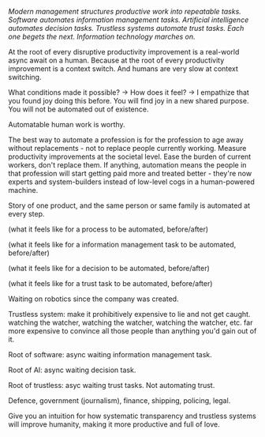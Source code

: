 *Modern management structures productive work into repeatable tasks. Software automates information management tasks. Artificial intelligence automates decision tasks. Trustless systems automate trust tasks. Each one begets the next. Information technology marches on.*


At the root of every disruptive productivity improvement is a real-world async await on a human.
Because at the root of every productivity improvement is a context switch. And humans are very slow at context switching.

What conditions made it possible? -> How does it feel? -> I empathize that you found joy doing this before. You will find joy in a new shared purpose. You will not be automated out of existence.

Automatable human work is worthy.

The best way to automate a profession is for the profession to age away without replacements - not to replace people currently working. Measure productivity improvements at the societal level. Ease the burden of current workers, don't replace them. If anything, automation means the people in that profession will start getting paid more and treated better - they're now experts and system-builders instead of low-level cogs in a human-powered machine.

Story of one product, and the same person or same family is automated at every step.

(what it feels like for a process to be automated, before/after)

(what it feels like for a information management task to be automated, before/after)

(what it feels like for a decision to be automated, before/after)

(what it feels like for a trust task to be automated, before/after)

Waiting on robotics since the company was created.

Trustless system: make it prohibitively expensive to lie and not get caught. watching the watcher, watching the watcher, watching the watcher, etc. far more expensive to convince all those people than anything you'd gain out of it. 


Root of software: async waiting information management task.

Root of AI: async waiting decision task.

Root of trustless: asyc waiting trust tasks. Not automating trust.

Defence, government (journalism), finance, shipping, policing, legal.

Give you an intuition for how systematic transparency and trustless systems will improve humanity, making it more productive and full of love.
